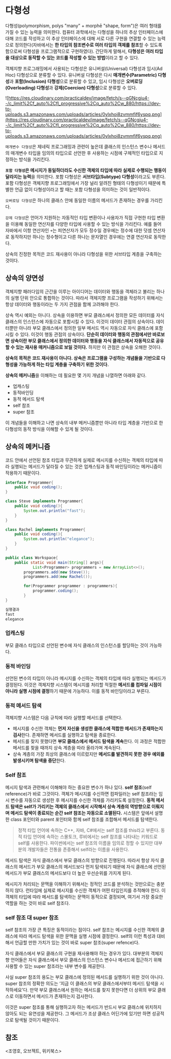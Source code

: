 # 다형성

다형성(polymorphism, polys "many" + morphē "shape, form")은 여러 형태를 가질 수 있는 능력을 의미한다. 컴퓨터 과학에서는 다형성을 하나의 추상 인터페이스에 대해 코드를 작성하고 이 추상 인터페이스에 대해 서로 다른 구현을 연결할 수 있는 능력으로 정의한다(자바에서는 **한 타입의 참조변수로 여러 타입의 객체를 참조**할 수 있도록 함으로써 다형성을 프로그램적으로 구현하였다). 간단하게 말해서, **다형성은 여러 타입을 대상으로 동작할 수 있는 코드를 작성할 수 있는 방법**이라고 할 수 있다.

객체지향 프로그래밍에서 사용되는 다형성은 유니버설(Universal) 다형성과 임시(Ad Hoc) 다형성으로 분류할 수 있다. 유니버설 다형성은 다시 **매개변수(Parametric) 다형성**과 **포함(Inclusion) 다형성**으로 분류할 수 있고, 임시 다형성은 **오버로딩(Overloading) 다형성**과 **강제(Coercion) 다형성**으로 분류할 수 있다.

![https://res.cloudinary.com/practicaldev/image/fetch/s--qGNcgju4--/c_limit%2Cf_auto%2Cfl_progressive%2Cq_auto%2Cw_880/https://dev-to-uploads.s3.amazonaws.com/uploads/articles/0ylxhoi8zvmmfif6yspq.png](https://res.cloudinary.com/practicaldev/image/fetch/s--qGNcgju4--/c_limit%2Cf_auto%2Cfl_progressive%2Cq_auto%2Cw_880/https://dev-to-uploads.s3.amazonaws.com/uploads/articles/0ylxhoi8zvmmfif6yspq.png)

`매개변수 다형성`은 제네릭 프로그래밍과 관련이 높은데 클래스의 인스턴스 변수나 메서드의 매개변수 타입을 임의의 타입으로 선언한 후 사용하는 시점에 구체적인 타입으로 지정하는 방식을 가리킨다.

**`포함 다형성`은 메시지가 동일하더라도 수신한 객체의 타입에 따라 실제로 수행되는 행동이 달라지는 능력**을 의미한다. 포함 다형성은 **서브타입(Subtype) 다형성**이라고도 부른다. 포함 다형성은 객체지향 프로그래밍에서 가장 널리 알려진 형태의 다형성이기 때문에 특별한 언급 없이 다형성이라고 할 때는 포함 다형성을 의미하는 것이 일반적이다.

`오버로딩 다형성`은 하나의 클래스 안에 동일한 이름의 메서드가 존재하는 경우를 가리킨다.

`강제 다형성`은 언어가 지원하는 자동적인 타입 변환이나 사용자가 직접 구현한 타입 변환을 이용해 동일한 연산자를 다양한 타입에 사용할 수 있는 방식을 가리킨다. 예를 들어 자바에서 이항 연산자인 `+`는 피연산자가 모두 정수일 경우에는 정수에 대한 덧셈 연산자로 동작하지만 하나는 정수형이고 다른 하나는 문자열인 경우에는 연결 연산자로 동작한다.

상속의 진정한 목적은 코드 재사용이 아니라 다형성을 위한 서브타입 계층을 구축하는 것이다.

## 상속의 양면성

객체지향 패러다임의 근간을 이루는 아이디어는 데이터와 행동을 객체라고 불리는 하나의 실행 단위 안으로 통합하는 것이다. 따라서 객체지향 프로그램을 작성하기 위해서는 항상 데이터와 행동이라는 두 가지 관점을 함께 고려해야 한다.

상속 역시 예외는 아니다. 상속을 이용하면 부모 클래스에서 정의한 모든 데이터를 자식 클래스의 인스턴스에 자동으로 포함시킬 수 있다. 이것이 데이터 관점의 상속이다. 데이터뿐만 아니라 부모 클래스에서 정의한 일부 메서드 역시 자동으로 자식 클래스에 포함시킬 수 있다. 이것이 행동 관점의 상속이다. **단순히 데이터와 행동의 관점에서만 바로보면 상속이란 부모 클래스에서 정의한 데이터와 행동을 자식 클래스에서 자동적으로 공유할 수 있는 재사용 매커니즘으로 보일 것이다.** 하지만 이 관점은 상속을 오해한 것이다.

**상속의 목적은 코드 재사용이 아니다. 상속은 프로그램을 구성하는 개념들을 기반으로 다형성을 가능하게 하는 타입 계층을 구축하기 위한 것이다.**

**상속의 메커니즘**을 이해하는 데 필요한 몇 가지 개념을 나열하면 아래와 같다.

- 업캐스팅
- 동적바인딩
- 동적 메서드 탐색
- self 참조
- super 참조

이 개념들을 이해하고 나면 상속의 내부 메커니즘뿐만 아니라 타입 계층을 기반으로 한 다형성의 동작 방식을 이해할 수 있게 될 것이다.

## 상속의 메커니즘

코드 안에서 선언된 참조 타입과 무관하게 실제로 메시지를 수신하는 객체의 타입에 따라 실행되는 메서드가 달라질 수 있는 것은 업캐스팅과 동적 바인딩이라는 메커니즘이 작용하기 때문이다.

```java
interface Programmer{
    public void coding();
}

class Steve implements Programmer{
    public void coding(){
        System.out.println("fast");
    }
}

class Rachel implements Programmer{
    public void coding(){
        System.out.println("elegance");
    }
}

public class Workspace{
    public static void main(String[] args){
			List<Programmer> programmers = new ArrayList<>();
	    programmers.add(new Steve());
	    programmers.add(new Rachel());

	    for(Programmer programmer : programmers){
	        programmer.coding();
	    }
}

실행결과
fast
elegance
```

### 업캐스팅

부모 클래스 타입으로 선언된 변수에 자식 클래스의 인스턴스를 할당하는 것이 가능하다.

### 동적 바인딩

선언된 변수의 타입이 아니라 메시지를 수신하는 객체의 타입에 따라 실행되는 메서드가 결정된다. 이것은 객체지향 시스템이 메시지를 처리할 적절한 **메서드를 컴파일 시점이 아니라 실행 시점에 결정**하기 때문에 가능하다. 이를 동적 바인딩이라고 부른다.

### 동적 메서드 탐색

객체지향 시스템은 다음 규칙에 따라 실행할 메서드를 선택한다.

- 메시지를 수신한 객체는 **먼저 자신을 생성한 클래스에 적합한 메서드가 존재하는지 검사**한다. 존재하면 메서드를 실행하고 탐색을 종료한다.
- 메서드를 찾지 못했다면 **부모 클래스에서 메서드 탐색을 계속**한다. 이 과정은 적합한 메서드를 찾을 때까지 상속 계층을 따라 올라가며 계속된다.
- 상속 계층의 가장 최상의 클래스에 이르렀지만 **메서드를 발견하지 못한 경우 예외를 발생시키며 탐색을 중단**한다.

### Self 참조

메시지 탐색과 관련해서 이해해야 하는 중요한 변수가 하나 있다. **self 참조**(self reference)가 바로 그것이다. 객체가 메시지를 수신하면 컴파일러는 self 참조라는 임시 변수를 자동으로 생성한 후 메시지를 수신한 객체를 가리키도록 설정한다. **동적 메서드 탐색은 self가 가리키는 객체의 클래스에서 시작해서 상속 계층의 역방향으로 이뤄지며 메서드 탐색이 종료되는 순간 self 참조는 자동으로 소멸된다.** 시스템은 앞에서 설명한 class 포인터와 parent 포인터와 함께 self 참조를 조합해서 메서드를 탐색한다.

> 정적 타입 언어에 속하는 C++, 자바, C#에서는 self 참조를 this라고 부른다. 동적 타입 언어에 속하는 스몰토크, 루비에서는 self 참조를 나타내는 키워드로 self를 사용한다. 파이썬에서는 self 참조의 이름을 임의로 정할 수 있지만 대부분의 개발자들은 전통을 존중해서 self라는 이름을 사용한다.
> 

메서드 탐색은 자식 클래스에서 부모 클래스의 방향으로 진행된다. 따라서 항상 자식 클래스의 메서드가 부모 클래스의 메서드보다 먼저 탐색되기 때문에 자식 클래스에 선언된 메서드가 부모 클래스의 메서드보다 더 높은 우선순위를 가지게 된다.

메시지가 처리되는 문맥을 이해하기 위해서는 정적인 코드를 분석하는 것만으로는 충분하지 않다. 런타임에 실제로 메시지를 수신한 객체가 어떤 타입인지를 추적해야 한다. 이 객체의 타입에 따라 메서드를 탐색하는 문맥이 동적으로 결정되며, 여기서 가장 중요한 역할을 하는 것이 바로 self 참조다.

### self 참조 대 super 참조

self 참조의 가장 큰 특징은 동적이라는 점이다. self 참조는 메시지를 수신한 객체의 클래스에 따라 메서드 탐색을 위한 문맥을 실행 시점에 결정한다. self의 이런 특성과 대비해서 언급할 만한 가치가 있는 것이 바로 super 참조(super refence)다.

자식 클래스에서 부모 클래스의 구현을 재사용해야 하는 경우가 있다. 대부분의 객체지향 언어들은 자식 클래스에서 부모 클래스의 인스턴스 변수나 메서드에 접근하기 위해 사용할 수 있는 super 참조라는 내부 변수를 제공한다.

사실 super 참조의 용도는 부모 클래스에 정의된 메서드를 실행하기 위한 것이 아니다. super 참조의 정확한 의도는 ‘지금 이 클래스의 부모 클래스에서부터 메서드 탐색을 시작하세요'다. 만약 부모 클래스에서 원하는 메서드를 찾지 못한다면 더 상위의 부모 클래스로 이동하면서 메서드가 존재하는지 검사한다.

이것은 super 참조를 통해 실행하고자 하는 메서드가 반드시 부모 클래스에 위치하지 않아도 되는 유연성을 제공한다. 그 메서드가 조상 클래스 어딘가에 있기만 하면 성공적으로 탐색될 것이기 때문이다.

## 참조

<조영호, 오브젝트, 위키북스>
